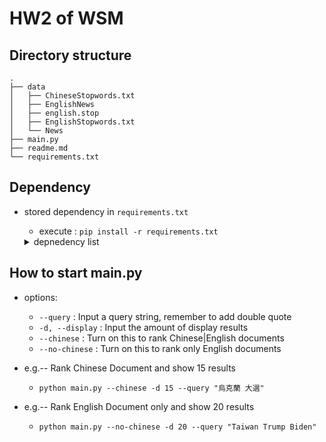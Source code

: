 # HW2 of WSM 
## Directory structure
```
.
├── data
│   ├── ChineseStopwords.txt
│   ├── EnglishNews
│   ├── english.stop
│   ├── EnglishStopwords.txt
│   └── News
├── main.py
├── readme.md
└── requirements.txt
```

## Dependency

- stored dependency in `requirements.txt`
  - execute : `pip install -r requirements.txt`


  <details markdown="1">
    <summary> depnedency list </summary>
  
    | Package       | Version   |
    | ------------- | --------- |
    | click         | 8.0.4     |
    | jieba         | 0.42.1    |
    | joblib        | 1.1.0     |
    | nltk          | 3.7       |
    | numpy         | 1.22.3    |
    | pip           | 20.0.2    |
    | pkg-resources | 0.0.0     |
    | regex         | 2022.3.15 |
    | scikit-learn  | 1.0.2     |
    | scipy         | 1.8.0     |
    | setuptools    | 44.0.0    |
    | threadpoolctl | 3.1.0     |
    | tqdm          | 4.63.1    |
  
  </details>


## How to start main.py
- options:
  -  `--query` : Input a query string, remember to add double quote
  - `-d, --display` : Input the amount of display results
  - `--chinese` : Turn on this to rank Chinese|English documents
  -  `--no-chinese` : Turn on this to rank only English documents

- e.g.-- Rank Chinese Document and show 15 results
  - `python main.py --chinese -d 15 --query "烏克蘭 大選"`
- e.g.-- Rank English Document only and show 20 results
  - `python main.py --no-chinese -d 20 --query "Taiwan Trump Biden"`
